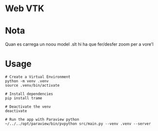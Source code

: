 # Web VTK

# Nota

Quan es carrega un noou model .slt hi ha que fer/desfer zoom per a vore'l

# Usage

```
# Create a Virtual Environment
python -m venv .venv
source .venv/bin/activate

# Install dependencies
pip install trame

# Deactivate the venv
deactivate

# Run the app with Paraview python
~/../../opt/paraview/bin/pvpython src/main.py --venv .venv --server
```
